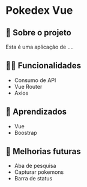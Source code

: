 # Pokedex Vue

## 📑 Sobre o projeto

Esta é uma aplicação de ....

## ✍🏻 Funcionalidades

- Consumo de API
- Vue Router
- Axios

## 🧠 Aprendizados

- Vue
- Boostrap


## 📆 Melhorias futuras

- Aba de pesquisa
- Capturar pokemons
- Barra de status
